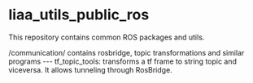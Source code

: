 liaa_utils_public_ros
=====================

This repository contains common ROS packages and utils.

/communication/ contains rosbridge, topic transformations and similar programs
--- tf_topic_tools: transforms a tf frame to string topic and viceversa. It allows tunneling through RosBridge.
